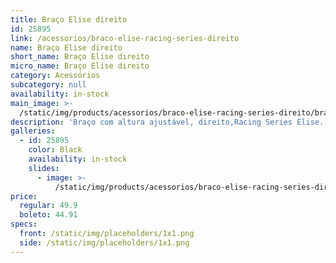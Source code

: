```yaml
---
title: Braço Elise direito
id: 25895
link: /acessorios/braco-elise-racing-series-direito
name: Braço Elise direito
short_name: Braço Elise direito
micro_name: Braço Elise direito
category: Acessórios
subcategory: null
availability: in-stock
main_image: >-
  /static/img/products/acessorios/braco-elise-racing-series-direito/braco-elise-racing-series-direito.jpg
description: 'Braço com altura ajustável, direito,Racing Series Elise.'
galleries:
  - id: 25895
    color: Black
    availability: in-stock
    slides:
      - image: >-
          /static/img/products/acessorios/braco-elise-racing-series-direito/braco-elise-racing-series-direito.jpg
price:
  regular: 49.9
  boleto: 44.91
specs:
  front: /static/img/placeholders/1x1.png
  side: /static/img/placeholders/1x1.png
---
```


